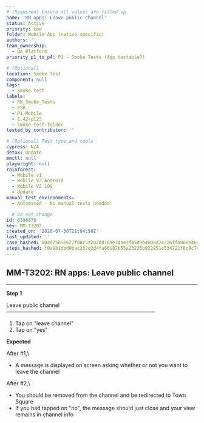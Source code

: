 ```yaml
---
# (Required) Ensure all values are filled up
name: 'RN apps: Leave public channel'
status: Active
priority: Low
folder: Mobile App (native-specific)
authors: ''
team_ownership:
  - QA Platform
priority_p1_to_p4: P1 - Smoke Tests (App testable?)

# (Optional)
location: Smoke Test
component: null
tags:
  - Smoke test
labels:
  - RN_Smoke_Tests
  - ESR
  - P1-Mobile
  - 1.42-p123
  - smoke-test-folder
tested_by_contributor: ''

# (Optional) Test type and tools
cypress: N/A
detox: Update
mmctl: null
playwright: null
rainforest:
  - Mobile v1
  - Mobile V2 Android
  - Mobile V2 iOS
  - Update
manual_test_environments:
  - Automated - No manual tests needed

  # Do not change
id: 6396878
key: MM-T3202
created_on: '2020-07-30T21:04:56Z'
last_updated: ''
case_hashed: 804d75b56627f08c5a202dd169e34ae3f45d9b4008d74226ff0800e464293ca97617d21e34078b205968e56bb959a4dd
steps_hashed: f0a9b1dbd0bac332d2d4fa66107b55a23235b922851e534721f6c0c7eef0b6dbc13b98a3a3b08032504beb07b0881673
---
```


<!-- (Auto-generated) Based on frontmatter's "key" and "name" -->

## MM-T3202: RN apps: Leave public channel

---

**Step 1**

Leave public channel\
————————————————————————————

1. Tap on "leave channel"
2. Tap on "yes"

**Expected**

After #1,\\

- A message is displayed on screen asking whether or not you want to leave the channel

After #2,\\

- You should be removed from the channel and be redirected to Town Square
- If you had tapped on "no", the message should just close and your view remains in channel info

